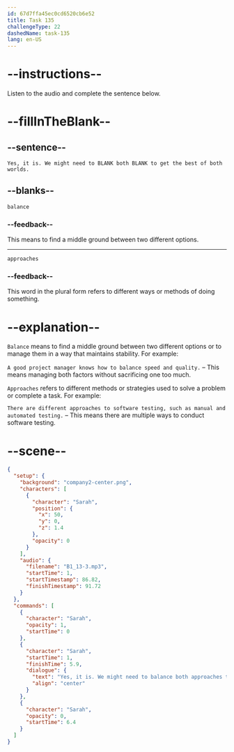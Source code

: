 ```yaml
---
id: 67d7ffa45ec0cd6520cb6e52
title: Task 135
challengeType: 22
dashedName: task-135
lang: en-US
---
```


<!-- (Audio) Sarah: Yes, it is. We might need to balance both approaches to get the best of both worlds. -->

# --instructions--

Listen to the audio and complete the sentence below.

# --fillInTheBlank--

## --sentence--

`Yes, it is. We might need to BLANK both BLANK to get the best of both worlds.`

## --blanks--

`balance`  

### --feedback--  

This means to find a middle ground between two different options.  

---  

`approaches`  

### --feedback--  

This word in the plural form refers to different ways or methods of doing something.  

# --explanation--  

`Balance` means to find a middle ground between two different options or to manage them in a way that maintains stability. For example:

`A good project manager knows how to balance speed and quality.` – This means managing both factors without sacrificing one too much.

`Approaches` refers to different methods or strategies used to solve a problem or complete a task. For example:

`There are different approaches to software testing, such as manual and automated testing.` – This means there are multiple ways to conduct software testing.

# --scene--

```json
{
  "setup": {
    "background": "company2-center.png",
    "characters": [
      {
        "character": "Sarah",
        "position": {
          "x": 50,
          "y": 0,
          "z": 1.4
        },
        "opacity": 0
      }
    ],
    "audio": {
      "filename": "B1_13-3.mp3",
      "startTime": 1,
      "startTimestamp": 86.82,
      "finishTimestamp": 91.72
    }
  },
  "commands": [
    {
      "character": "Sarah",
      "opacity": 1,
      "startTime": 0
    },
    {
      "character": "Sarah",
      "startTime": 1,
      "finishTime": 5.9,
      "dialogue": {
        "text": "Yes, it is. We might need to balance both approaches to get the best of both worlds.",
        "align": "center"
      }
    },
    {
      "character": "Sarah",
      "opacity": 0,
      "startTime": 6.4
    }
  ]
}
```
